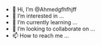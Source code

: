 - 👋 Hi, I’m @Ahmedgfhfhjff
- 👀 I’m interested in ...
- 🌱 I’m currently learning ...
- 💞️ I’m looking to collaborate on ...
- 📫 How to reach me ...

<!---
Ahmedgfhfhjff/Ahmedgfhfhjff is a ✨ special ✨ repository because its `README.md` (this file) appears on your GitHub profile.
You can click the Preview link to take a look at your changes.
--->
